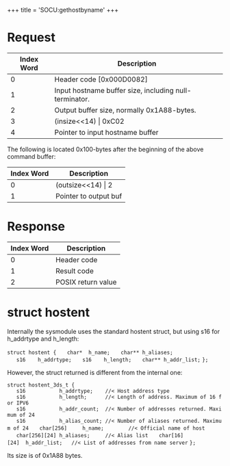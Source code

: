 +++
title = 'SOCU:gethostbyname'
+++

# Request

| Index Word | Description                                            |
|------------|--------------------------------------------------------|
| 0          | Header code \[0x000D0082\]                             |
| 1          | Input hostname buffer size, including null-terminator. |
| 2          | Output buffer size, normally 0x1A88-bytes.             |
| 3          | (insize\<\<14) \| 0xC02                                |
| 4          | Pointer to input hostname buffer                       |

The following is located 0x100-bytes after the beginning of the above
command buffer:

| Index Word | Description           |
|------------|-----------------------|
| 0          | (outsize\<\<14) \| 2  |
| 1          | Pointer to output buf |

# Response

| Index Word | Description        |
|------------|--------------------|
| 0          | Header code        |
| 1          | Result code        |
| 2          | POSIX return value |

# struct hostent

Internally the sysmodule uses the standard hostent struct, but using s16
for h_addrtype and h_length:

`struct hostent {`
`   char*  h_name;`
`   char** h_aliases;`
`   s16    h_addrtype;`
`   s16    h_length;`
`   char** h_addr_list;`
`};`

However, the struct returned is different from the internal one:

`struct hostent_3ds_t {`
`   s16           h_addrtype;    //< Host address type`
`   s16           h_length;      //< Length of address. Maximum of 16 for IPV6`
`   s16           h_addr_count;  //< Number of addresses returned. Maximum of 24`
`   s16           h_alias_count; //< Number of aliases returned. Maximum of 24`
`   char[256]     h_name;        //< Official name of host`
`   char[256][24] h_aliases;     //< Alias list`
`   char[16][24]  h_addr_list;   //< List of addresses from name server`
`};`

Its size is of 0x1A88 bytes.